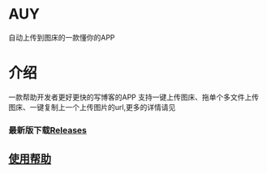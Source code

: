 # AUY
自动上传到图床的一款懂你的APP
# 介绍
一款帮助开发者更好更快的写博客的APP
支持一键上传图床、拖单个多文件上传图床、一键复制上一个上传图片的url,更多的详情请见

### 最新版下载[Releases](https://github.com/ifgyong/AUY/releases)
## [使用帮助](https://github.com/ifgyong/AUY/wiki)

